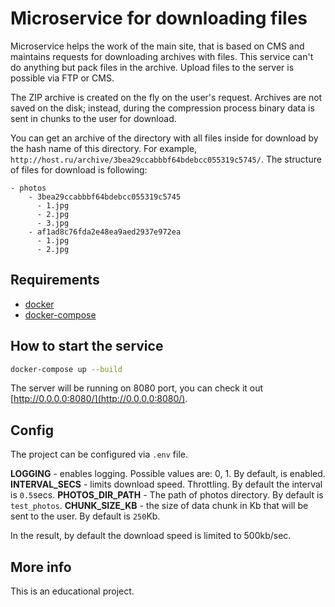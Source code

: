# Microservice for downloading files

Microservice helps the work of the main site, that is based on CMS and maintains requests for downloading archives with files.
This service can't do anything but pack files in the archive. Upload files to the server is possible via FTP or CMS.

The ZIP archive is created on the fly on the user's request.
Archives are not saved on the disk; instead, during the compression process binary data is sent in chunks to the user for download.

You can get an archive of the directory with all files inside for download by the hash name of this directory.
For example, `http://host.ru/archive/3bea29ccabbbf64bdebcc055319c5745/`.
The structure of files for download is following:

```
- photos
    - 3bea29ccabbbf64bdebcc055319c5745
      - 1.jpg
      - 2.jpg
      - 3.jpg
    - af1ad8c76fda2e48ea9aed2937e972ea
      - 1.jpg
      - 2.jpg
```

## Requirements

- [docker](https://docs.docker.com/get-docker/)
- [docker-compose](https://docs.docker.com/compose/install/)

## How to start the service

```bash
docker-compose up --build
```

The server will be running on 8080 port, you can check it out [http://0.0.0.0:8080/](http://0.0.0.0:8080/).

## Config

The project can be configured via `.env` file.

**LOGGING** - enables logging. Possible values are: 0, 1. By default, is enabled.
**INTERVAL_SECS** - limits download speed. Throttling. By default the interval is `0.5`secs.
**PHOTOS_DIR_PATH** - The path of photos directory. By default is `test_photos`.
**CHUNK_SIZE_KB** - the size of data chunk in Kb that will be sent to the user. By default is `250`Kb.

In the result, by default the download speed is limited to 500kb/sec.

## More info

This is an educational project.
